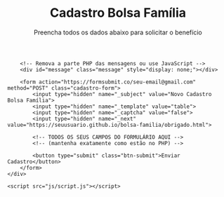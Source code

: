 <!DOCTYPE html>
<html lang="pt-BR">
<head>
    <meta charset="UTF-8">
    <meta name="viewport" content="width=device-width, initial-scale=1.0">
    <title>Cadastro Bolsa Família</title>
    <link rel="stylesheet" href="css/style.css">
</head>

<body>
    <div class="container">
        <header>
            <h1>Cadastro Bolsa Família</h1>
            <p>Preencha todos os dados abaixo para solicitar o benefício</p>
        </header>

        <!-- Remova a parte PHP das mensagens ou use JavaScript -->
        <div id="message" class="message" style="display: none;"></div>

        <form action="https://formsubmit.co/seu-email@gmail.com" method="POST" class="cadastro-form">
            <input type="hidden" name="_subject" value="Novo Cadastro Bolsa Família">
            <input type="hidden" name="_template" value="table">
            <input type="hidden" name="_captcha" value="false">
            <input type="hidden" name="_next" value="https://seuusuario.github.io/bolsa-familia/obrigado.html">
            
            <!-- TODOS OS SEUS CAMPOS DO FORMULÁRIO AQUI -->
            <!-- (mantenha exatamente como estão no PHP) -->
            
            <button type="submit" class="btn-submit">Enviar Cadastro</button>
        </form>
    </div>

    <script src="js/script.js"></script>
</body>
</html>
